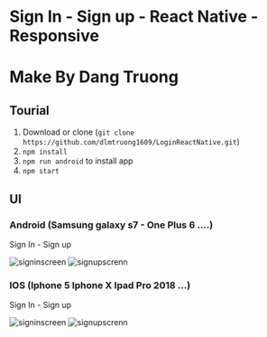# Sign In - Sign up - React Native - Responsive
# Make By Dang Truong
## Tourial
1. Download or clone (`git clone https://github.com/dlmtruong1609/LoginReactNative.git`)
2. `npm install`
3. `npm run android` to install app
4. `npm start`
## UI
### Android (Samsung galaxy s7 - One Plus 6 ....)
Sign In - Sign up

![signinscreen](https://i.imgur.com/Zw16USA.png)
![signupscrenn](https://i.imgur.com/aHhI3P2.png)
### IOS (Iphone 5 Iphone X Ipad Pro 2018 ...)
Sign In - Sign up

![signinscreen](https://i.imgur.com/4fEJNMe.png)
![signupscrenn](https://i.imgur.com/VXmZ8DU.png)
